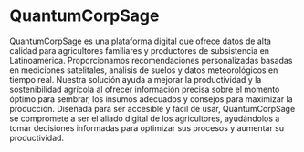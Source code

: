 # QuantumCorpSage

QuantumCorpSage es una plataforma digital que ofrece datos de alta calidad para agricultores familiares y productores de subsistencia en Latinoamérica. Proporcionamos recomendaciones personalizadas basadas en mediciones satelitales, análisis de suelos y datos meteorológicos en tiempo real. Nuestra solución ayuda a mejorar la productividad y la sostenibilidad agrícola al ofrecer información precisa sobre el momento óptimo para sembrar, los insumos adecuados y consejos para maximizar la producción. Diseñada para ser accesible y fácil de usar, QuantumCorpSage se compromete a ser el aliado digital de los agricultores, ayudándolos a tomar decisiones informadas para optimizar sus procesos y aumentar su productividad.

